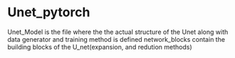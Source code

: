 # Unet_pytorch
Unet_Model is the file where the the actual structure of the Unet along with data generator and training method is defined
network_blocks contain the building blocks of the U_net(expansion, and redution methods)
